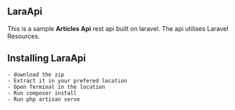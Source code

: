 ## LaraApi

This is a sample <strong>Articles Api</strong> rest api built on laravel. The api utilises Laravel Resources. 

## Installing LaraApi

```
- download the zip
- Extract it in your prefered location
- Open Terminal in the location
- Run composer install
- Run php artisan serve

```

